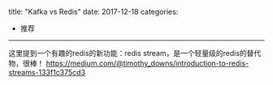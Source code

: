 title: "Kafka vs Redis"
date: 2017-12-18
categories:
- 推荐
---

这里提到一个有趣的redis的新功能：redis stream，是一个轻量级的redis的替代物，很棒！ <https://medium.com/@timothy_downs/introduction-to-redis-streams-133f1c375cd3>
